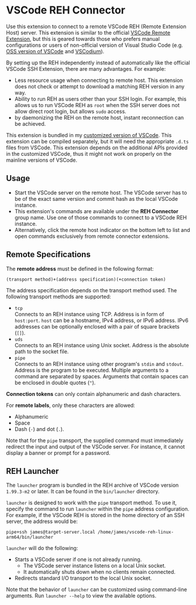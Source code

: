 # VSCode REH Connector

Use this extension to connect to a remote VSCode REH (Remote Extension Host) server. This extension is similar to the official [VSCode Remote Extension](https://github.com/microsoft/vscode-remote-release), but this is geared towards those who prefers manual configurations or users of non-official version of Visual Studio Code (e.g. [OSS version of VSCode](https://github.com/microsoft/vscode) and [VSCodium](https://vscodium.com/)).

By setting up the REH independently instead of automatically like the official VSCode SSH Extension, there are many advantages. For example:

- Less resource usage when connecting to remote host. This extension does not check or attempt to download a matching REH version in any way.
- Ability to run REH as users other than your SSH login. For example, this allows us to run VSCode REH as `root` when the SSH server does not allow direct root login, but allows `sudo` access.
- by daemonizing the REH on the remote host, instant reconnection can be achieved.

This extension is bundled in my [customized version of VSCode](https://github.com/jamestut/vscode). This extension can be compiled separately, but it will need the appropriate `.d.ts` files from VSCode. This extension depends on the additional APIs provided in the customized VSCode, thus it might not work on properly on the mainline versions of VSCode.

## Usage

- Start the VSCode server on the remote host. The VSCode server has to be of the exact same version and commit hash as the local VSCode instance.
- This extension's commands are available under the **REH Connector** group name. Use one of those commands to connect to a VSCode REH instance.
- Alternatively, click the remote host indicator on the bottom left to list and open commands exclusively from remote connector extensions.

## Remote Specifications

The **remote address** must be defined in the following format:

```
(transport method)+(address specification)(+connection token)
```

The address specification depends on the transport method used. The following transport methods are supported:

- `tcp`  
  Connects to an REH instance using TCP. Address is in form of `host:port`. `host` can be a hostname, IPv4 address, or IPv6 address. IPv6 addresses can be optionally enclosed with a pair of square brackets (`[]`).
- `uds`  
  Connects to an REH instance using Unix socket. Address is the absolute path to the socket file.
- `pipe`  
  Connects to an REH instance using other program's `stdin` and `stdout`. Address is the program to be executed. Multiple arguments to a command are separated by spaces. Arguments that contain spaces can be enclosed in double quotes (`"`).

**Connection tokens** can only contain alphanumeric and dash characters.

For **remote labels**, only these characters are allowed:

- Alphanumeric
- Space
- Dash (`-`) and dot (`.`).

Note that for the `pipe` transport, the supplied command must immediately redirect the input and output of the VSCode server. For instance, it cannot display a banner or prompt for a password.

## REH Launcher

The `launcher` program is bundled in the REH archive of VSCode version `1.99.3-m2` or later. It can be found in the `bin/launcher` directory.

`launcher` is designed to work with the `pipe` transport method. To use it, specify the command to run `launcher` within the `pipe` address configuration. For example, if the VSCode REH is stored in the home directory of an SSH server, the address would be:

```
pipe+ssh james@target-server.local /home/james/vscode-reh-linux-arm64/bin/launcher
```

`launcher` will do the following:
- Starts a VSCode server if one is not already running.
  - The VSCode server instance listens on a local Unix socket.
  - It automatically shuts down when no clients remain connected.
- Redirects standard I/O transport to the local Unix socket.

Note that the behavior of `launcher` can be customized using command-line arguments. Run `launcher --help` to view the available options.
